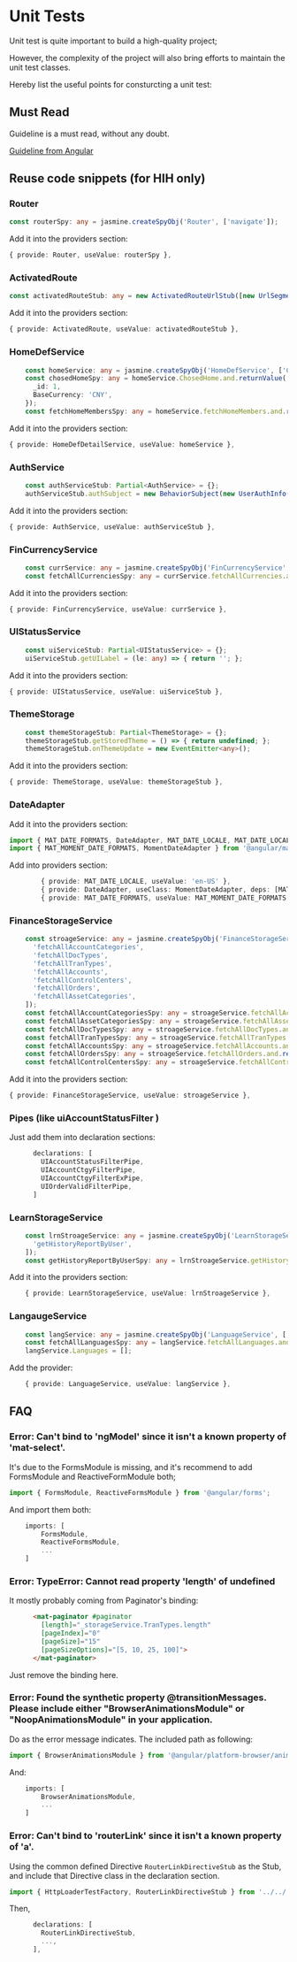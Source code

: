 # Unit Tests
Unit test is quite important to build a high-quality project;

However, the complexity of the project will also bring efforts to maintain the unit test classes.

Hereby list the useful points for consturcting a unit test:

## Must Read
Guideline is a must read, without any doubt.

[Guideline from Angular](https://angular.cn/guide/testing)

## Reuse code snippets (for HIH only)
### Router
```typescript
const routerSpy: any = jasmine.createSpyObj('Router', ['navigate']);
```

Add it into the providers section:
```typescript
{ provide: Router, useValue: routerSpy },
```


### ActivatedRoute
```typescript
const activatedRouteStub: any = new ActivatedRouteUrlStub([new UrlSegment('createbrwfrm', {})] as UrlSegment[]);
```

Add it into the providers section:
```typescript
{ provide: ActivatedRoute, useValue: activatedRouteStub },
```

### HomeDefService
```typescript
    const homeService: any = jasmine.createSpyObj('HomeDefService', ['ChosedHome', 'fetchHomeMembers']);
    const chosedHomeSpy: any = homeService.ChosedHome.and.returnValue( {
      _id: 1,
      BaseCurrency: 'CNY',
    });
    const fetchHomeMembersSpy: any = homeService.fetchHomeMembers.and.returnValue([]);
```

Add it into the providers section:
```typescript
{ provide: HomeDefDetailService, useValue: homeService },
```


### AuthService
```typescript
    const authServiceStub: Partial<AuthService> = {};
    authServiceStub.authSubject = new BehaviorSubject(new UserAuthInfo());
```

Add it into the providers section:
```typescript
{ provide: AuthService, useValue: authServiceStub },
```


### FinCurrencyService
```typescript
    const currService: any = jasmine.createSpyObj('FinCurrencyService', ['fetchAllCurrencies']);
    const fetchAllCurrenciesSpy: any = currService.fetchAllCurrencies.and.returnValue(of([]));
```

Add it into the providers section:
```typescript
{ provide: FinCurrencyService, useValue: currService },
```

### UIStatusService
```typescript
    const uiServiceStub: Partial<UIStatusService> = {};
    uiServiceStub.getUILabel = (le: any) => { return ''; };
```

Add it into the providers section:
```typescript
{ provide: UIStatusService, useValue: uiServiceStub },
```

### ThemeStorage
```typescript
    const themeStorageStub: Partial<ThemeStorage> = {};
    themeStorageStub.getStoredTheme = () => { return undefined; };
    themeStorageStub.onThemeUpdate = new EventEmitter<any>();
```

Add it into the providers section:
```typescript
{ provide: ThemeStorage, useValue: themeStorageStub },
```

### DateAdapter
Add it into the providers section:
```typescript
import { MAT_DATE_FORMATS, DateAdapter, MAT_DATE_LOCALE, MAT_DATE_LOCALE_PROVIDER, MatPaginatorIntl, } from '@angular/material';
import { MAT_MOMENT_DATE_FORMATS, MomentDateAdapter } from '@angular/material-moment-adapter';
```
Add into providers section:
```typescript
        { provide: MAT_DATE_LOCALE, useValue: 'en-US' },
        { provide: DateAdapter, useClass: MomentDateAdapter, deps: [MAT_DATE_LOCALE] },
        { provide: MAT_DATE_FORMATS, useValue: MAT_MOMENT_DATE_FORMATS },
```

### FinanceStorageService
```typescript
    const stroageService: any = jasmine.createSpyObj('FinanceStorageService', [
      'fetchAllAccountCategories',
      'fetchAllDocTypes',
      'fetchAllTranTypes',
      'fetchAllAccounts',
      'fetchAllControlCenters',
      'fetchAllOrders',
      'fetchAllAssetCategories',
    ]);
    const fetchAllAccountCategoriesSpy: any = stroageService.fetchAllAccountCategories.and.returnValue(of([]));
    const fetchAllAssetCategoriesSpy: any = stroageService.fetchAllAssetCategories.and.returnValue(of([]));
    const fetchAllDocTypesSpy: any = stroageService.fetchAllDocTypes.and.returnValue(of([]));
    const fetchAllTranTypesSpy: any = stroageService.fetchAllTranTypes.and.returnValue(of([]));
    const fetchAllAccountsSpy: any = stroageService.fetchAllAccounts.and.returnValue(of([]));
    const fetchAllOrdersSpy: any = stroageService.fetchAllOrders.and.returnValue(of([]));
    const fetchAllControlCentersSpy: any = stroageService.fetchAllControlCenters.and.returnValue(of([]));
```

Add it into the providers section:
```typescript
{ provide: FinanceStorageService, useValue: stroageService },
```

### Pipes (like uiAccountStatusFilter )
Just add them into declaration sections:
```typescript
      declarations: [
        UIAccountStatusFilterPipe,
        UIAccountCtgyFilterPipe,
        UIAccountCtgyFilterExPipe,
        UIOrderValidFilterPipe,
      ]
```

### LearnStorageService
```typescript
    const lrnStroageService: any = jasmine.createSpyObj('LearnStorageService', [
      'getHistoryReportByUser',
    ]);
    const getHistoryReportByUserSpy: any = lrnStroageService.getHistoryReportByUser.and.returnValue(of([]));
```

Add it into the providers section:
```typescript
    { provide: LearnStorageService, useValue: lrnStroageService },
```

### LangaugeService
```typescript
    const langService: any = jasmine.createSpyObj('LanguageService', ['fetchAllLanguages']);
    const fetchAllLanguagesSpy: any = langService.fetchAllLanguages.and.return();
    langService.Languages = [];
```
Add the provider:
```typescript
    { provide: LanguageService, useValue: langService },
```

## FAQ
### Error: Can't bind to 'ngModel' since it isn't a known property of 'mat-select'.
It's due to the FormsModule is missing, and it's recommend to add FormsModule and ReactiveFormModule both;
```typescript
import { FormsModule, ReactiveFormsModule } from '@angular/forms';
```
And import them both:
```typescript
    imports: [
        FormsModule,
        ReactiveFormsModule,
        ...
    ]
```

### Error: TypeError: Cannot read property 'length' of undefined
It mostly probably coming from Paginator's binding:
```HTML
      <mat-paginator #paginator 
        [length]="_storageService.TranTypes.length" 
        [pageIndex]="0" 
        [pageSize]="15" 
        [pageSizeOptions]="[5, 10, 25, 100]">
      </mat-paginator>
```
Just remove the binding here.


### Error: Found the synthetic property @transitionMessages. Please include either "BrowserAnimationsModule" or "NoopAnimationsModule" in your application.
Do as the error message indicates. The included path as following:
```typescript
import { BrowserAnimationsModule } from '@angular/platform-browser/animations';
```
And:
```typescript
    imports: [
        BrowserAnimationsModule,
        ...
    ]
```

### Error: Can't bind to 'routerLink' since it isn't a known property of 'a'.
Using the common defined Directive ```RouterLinkDirectiveStub``` as the Stub, and include that Directive class in the declaration section.
```typescript
import { HttpLoaderTestFactory, RouterLinkDirectiveStub } from '../../../testing';
```
Then, 
```typescript
      declarations: [
        RouterLinkDirectiveStub,
        ...,
      ],
```
